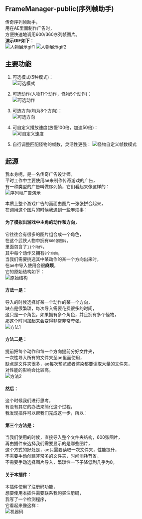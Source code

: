 ## FrameManager-public(序列帧助手)
传奇序列帧助手，  
用在AE里面制作广告时，  
方便快速地调用600/360序列帧图片。  
**演示GIF如下**：  
![人物展示gif1](https://user-images.githubusercontent.com/40317014/212536346-e855bd23-252b-4411-aad7-7b15d4d841b5.gif)
![人物展示gif2](https://user-images.githubusercontent.com/40317014/212536347-4396be4c-14b6-42c2-a3c1-5e7aa42ac9e7.gif)

## 主要功能
1.    可选模式(5种模式)：  
      ![可选模式](https://user-images.githubusercontent.com/40317014/212536536-7e3e79cb-3140-4e59-bf64-dcab67c6be3f.png)
      
2.    可选动作(人物11个动作，怪物5个动作)：  
      ![可选动作](https://user-images.githubusercontent.com/40317014/212536554-54a57e67-4f98-4816-83a7-e42b66f0466b.png)

3.    可选方向(均为8个方向)：  
      ![可选方向](https://user-images.githubusercontent.com/40317014/212536557-97122649-daba-42f7-b7fe-2e769bb607ff.png)

4.    可自定义播放速度(放慢100倍，加速50倍)：  
      ![可自定义速度](https://user-images.githubusercontent.com/40317014/212536558-fdc060cd-1c18-4bab-a613-e43de8f33032.png)

5.    自行调整匹配怪物的帧数，灵活性更强：
      ![怪物自定义帧数模式](https://user-images.githubusercontent.com/40317014/212536681-cf57ba92-cb03-44f9-9a17-3d61449959c5.png)

      
## 起源
我本身呢，是一名传奇广告设计师,  
平时工作中主要使用ae来制作传奇游戏的广告，  
有一种类型的广告叫做序列帧，它们看起来像这样的：  
![序列帧广告演示](https://user-images.githubusercontent.com/40317014/212534065-81d87c8e-9b06-4512-982d-303b3f1b05be.gif)

本质上整个游戏广告的画面由图片一张张拼合起来，  
在调用这个图片的时候我遇到一些麻烦事：  

#### 为了模拟出游戏中主角的动作和方向，
它往往会有很多的图片组合成一个角色，  
在这个武侠人物中拥有`600张图片`，  
里面包含了`11个动作`，  
其中每个动作又拥有`8个方向`，  
当我们需要挑选其中某动作的某一个方向出来时，  
在ae中导入使用会很**麻烦**，  
它的原始结构如下：  
![原始结构](https://user-images.githubusercontent.com/40317014/212534685-1af9fe92-dc0b-4c88-bf3f-abf251b7683d.png)

#### 方法一是：
导入的时候选择好某一个动作的某一个方向，  
缺点是很繁琐，每次导入需要花费很多的时间，  
这只是一个角色，如果拥有多个角色，并且拥有多个怪物，  
那这个时间加起来会变得非常非常夸张。  
![方法1](https://user-images.githubusercontent.com/40317014/212534968-73531579-fe68-4ef1-80c6-7303de2ddd55.png)

#### 方法二是：
提前把每个动作和每一个方向提前分好文件夹，  
一次性导入所有的文件夹至ae里面使用，  
缺点是文件夹很多，ae每次预览或者渲染都要读取大量的文件夹，  
对性能的影响会比较高。  
![方法2](https://user-images.githubusercontent.com/40317014/212535029-e803b580-45bb-4b96-b3e2-d49afcd0c1d5.png)

#### 然后：
这个时候我们进行思考，  
有没有其它的办法来简化这个过程，  
我发现插件可以帮我们完成这一步，所以：  
#### 第三个方法是：
当我们使用的时候，直接导入整个文件夹结构，600张图片，  
再由插件来选择我们需要显示的是哪些图片，  
这个方式的好处是，ae只需要读取一次文件夹，性能提升，  
不需要手动创建非常多的文件夹，时间消耗节省，  
不需要手动选择图片导入，繁琐性一下子降低到几乎为0。  

#### 关于本插件：
本插件使用了注册码功能，  
想要使用本插件需要联系我购买注册码，  
我写了一个检测程序，  
它看起来像这样：  
![机器码](https://user-images.githubusercontent.com/40317014/212535139-4869207a-7fe1-4aec-a0f0-734d7fa1c04e.png)


